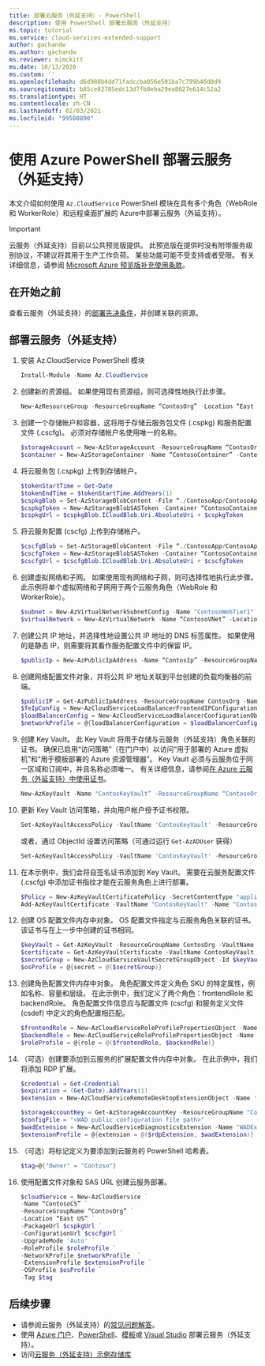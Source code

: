 ```yaml
---
title: 部署云服务（外延支持）- PowerShell
description: 使用 PowerShell 部署云服务（外延支持）
ms.topic: tutorial
ms.service: cloud-services-extended-support
author: gachandw
ms.author: gachandw
ms.reviewer: mimckitt
ms.date: 10/13/2020
ms.custom: ''
ms.openlocfilehash: d6d988b4dd71fadccba056e501ba7c799b46d0d9
ms.sourcegitcommit: b85ce02785edc13d7fb8eba29ea8027e614c52a2
ms.translationtype: HT
ms.contentlocale: zh-CN
ms.lasthandoff: 02/03/2021
ms.locfileid: "99508890"
---
```

# <a name="deploy-a-cloud-service-extended-support-using-azure-powershell"></a>使用 Azure PowerShell 部署云服务（外延支持）

本文介绍如何使用 `Az.CloudService` PowerShell 模块在具有多个角色（WebRole 和 WorkerRole）和远程桌面扩展的 Azure中部署云服务（外延支持）。 

> [!IMPORTANT]
> 云服务（外延支持）目前以公共预览版提供。
> 此预览版在提供时没有附带服务级别协议，不建议将其用于生产工作负荷。 某些功能可能不受支持或者受限。 有关详细信息，请参阅 [Microsoft Azure 预览版补充使用条款](https://azure.microsoft.com/support/legal/preview-supplemental-terms/)。

## <a name="before-you-begin"></a>在开始之前

查看云服务（外延支持）的[部署先决条件](deploy-prerequisite.md)，并创建关联的资源。 

## <a name="deploy-a-cloud-services-extended-support"></a>部署云服务（外延支持）
1. 安装 Az.CloudService PowerShell 模块  

    ```powershell
    Install-Module -Name Az.CloudService 
    ```

2. 创建新的资源组。 如果使用现有资源组，则可选择性地执行此步骤。   

    ```powershell
    New-AzResourceGroup -ResourceGroupName “ContosOrg” -Location “East US” 
    ```

3. 创建一个存储帐户和容器，这将用于存储云服务包文件 (.cspkg) 和服务配置文件 (.cscfg)。 必须对存储帐户名使用唯一的名称。 

    ```powershell
    $storageAccount = New-AzStorageAccount -ResourceGroupName “ContosOrg” -Name “contosostorageaccount” -Location “East US” -SkuName “Standard_RAGRS” -Kind “StorageV2” 
    $container = New-AzStorageContainer -Name “ContosoContainer” -Context $storageAccount.Context -Permission Blob 
    ```

4. 将云服务包 (.cspkg) 上传到存储帐户。

    ```powershell
    $tokenStartTime = Get-Date 
    $tokenEndTime = $tokenStartTime.AddYears(1) 
    $cspkgBlob = Set-AzStorageBlobContent -File “./ContosoApp/ContosoApp.cspkg” -Container “ContosoContainer” -Blob “ContosoApp.cspkg” -Context $storageAccount.Context 
    $cspkgToken = New-AzStorageBlobSASToken -Container “ContosoContainer” -Blob $cspkgBlob.Name -Permission rwd -StartTime $tokenStartTime -ExpiryTime $tokenEndTime -Context $storageAccount.Context 
    $cspkgUrl = $cspkgBlob.ICloudBlob.Uri.AbsoluteUri + $cspkgToken 
    ```
 

5.  将云服务配置 (cscfg) 上传到存储帐户。 

    ```powershell
    $cscfgBlob = Set-AzStorageBlobContent -File “./ContosoApp/ContosoApp.cscfg” -Container ContosoContainer -Blob “ContosoApp.cscfg” -Context $storageAccount.Context 
    $cscfgToken = New-AzStorageBlobSASToken -Container “ContosoContainer” -Blob $cscfgBlob.Name -Permission rwd -StartTime $tokenStartTime -ExpiryTime $tokenEndTime -Context $storageAccount.Context 
    $cscfgUrl = $cscfgBlob.ICloudBlob.Uri.AbsoluteUri + $cscfgToken 
    ```

6. 创建虚拟网络和子网。 如果使用现有网络和子网，则可选择性地执行此步骤。 此示例将单个虚拟网络和子网用于两个云服务角色（WebRole 和 WorkerRole）。 

    ```powershell
    $subnet = New-AzVirtualNetworkSubnetConfig -Name "ContosoWebTier1" -AddressPrefix "10.0.0.0/24" -WarningAction SilentlyContinue 
    $virtualNetwork = New-AzVirtualNetwork -Name “ContosoVNet” -Location “East US” -ResourceGroupName “ContosOrg” -AddressPrefix "10.0.0.0/24" -Subnet $subnet 
    ```
 
7. 创建公共 IP 地址，并选择性地设置公共 IP 地址的 DNS 标签属性。 如果使用的是静态 IP，则需要将其看作服务配置文件中的保留 IP。  

    ```powershell
    $publicIp = New-AzPublicIpAddress -Name “ContosIp” -ResourceGroupName “ContosOrg” -Location “East US” -AllocationMethod Dynamic -IpAddressVersion IPv4 -DomainNameLabel “contosoappdns” -Sku Basic 
    ```

8. 创建网络配置文件对象，并将公共 IP 地址关联到平台创建的负载均衡器的前端。  

    ```powershell
    $publicIP = Get-AzPublicIpAddress -ResourceGroupName ContosOrg -Name ContosIp  
    $feIpConfig = New-AzCloudServiceLoadBalancerFrontendIPConfigurationObject -Name 'ContosoFe' -PublicIPAddressId $publicIP.Id 
    $loadBalancerConfig = New-AzCloudServiceLoadBalancerConfigurationObject -Name 'ContosoLB' -FrontendIPConfiguration $feIpConfig 
    $networkProfile = @{loadBalancerConfiguration = $loadBalancerConfig} 
    ```
 
9. 创建 Key Vault。 此 Key Vault 将用于存储与云服务（外延支持）角色关联的证书。 确保已启用“访问策略”（在门户中）以访问“用于部署的 Azure 虚拟机”和“用于模板部署的 Azure 资源管理器”。 Key Vault 必须与云服务位于同一区域和订阅中，并且名称必须唯一。 有关详细信息，请参阅[在 Azure 云服务（外延支持）中使用证书](certificates-and-key-vault.md)。

    ```powershell
    New-AzKeyVault -Name "ContosKeyVault” -ResourceGroupName “ContosoOrg” -Location “East US” 
    ```

10. 更新 Key Vault 访问策略，并向用户帐户授予证书权限。 

    ```powershell
    Set-AzKeyVaultAccessPolicy -VaultName 'ContosKeyVault' -ResourceGroupName 'ContosoOrg' -UserPrincipalName 'user@domain.com' -PermissionsToCertificates create,get,list,delete 
    ```

    或者，通过 ObjectId 设置访问策略（可通过运行 `Get-AzADUser` 获得） 
    
    ```powershell
    Set-AzKeyVaultAccessPolicy -VaultName 'ContosKeyVault' -ResourceGroupName 'ContosOrg' -ObjectId 'xxxxxxxx-xxxx-xxxx-xxxx-xxxxxxxxxxxx' -PermissionsToCertificates create,get,list,delete 
    ```
 

11. 在本示例中，我们会将自签名证书添加到 Key Vault。 需要在云服务配置文件 (.cscfg) 中添加证书指纹才能在云服务角色上进行部署。 

    ```powershell
    $Policy = New-AzKeyVaultCertificatePolicy -SecretContentType "application/x-pkcs12" -SubjectName "CN=contoso.com" -IssuerName "Self" -ValidityInMonths 6 -ReuseKeyOnRenewal 
    Add-AzKeyVaultCertificate -VaultName "ContosKeyVault" -Name "ContosCert" -CertificatePolicy $Policy 
    ```
 
12. 创建 OS 配置文件内存中对象。 OS 配置文件指定与云服务角色关联的证书。 该证书与在上一步中创建的证书相同。 

    ```powershell
    $keyVault = Get-AzKeyVault -ResourceGroupName ContosOrg -VaultName ContosKeyVault 
    $certificate = Get-AzKeyVaultCertificate -VaultName ContosKeyVault -Name ContosCert 
    $secretGroup = New-AzCloudServiceVaultSecretGroupObject -Id $keyVault.ResourceId -CertificateUrl $certificate.SecretId 
    $osProfile = @{secret = @($secretGroup)} 
    ```

13. 创建角色配置文件内存中对象。 角色配置文件定义角色 SKU 的特定属性，例如名称、容量和层级。 在此示例中，我们定义了两个角色：frontendRole 和 backendRole。 角色配置文件信息应与配置文件 (cscfg) 和服务定义文件 (csdef) 中定义的角色配置相匹配。 

    ```powershell
    $frontendRole = New-AzCloudServiceRoleProfilePropertiesObject -Name 'ContosoFrontend' -SkuName 'Standard_D1_v2' -SkuTier 'Standard' -SkuCapacity 2 
    $backendRole = New-AzCloudServiceRoleProfilePropertiesObject -Name 'ContosoBackend' -SkuName 'Standard_D1_v2' -SkuTier 'Standard' -SkuCapacity 2 
    $roleProfile = @{role = @($frontendRole, $backendRole)} 
    ```

14. （可选）创建要添加到云服务的扩展配置文件内存中对象。 在此示例中，我们将添加 RDP 扩展。 

    ```powershell
    $credential = Get-Credential 
    $expiration = (Get-Date).AddYears(1) 
    $extension = New-AzCloudServiceRemoteDesktopExtensionObject -Name 'RDPExtension' -Credential $credential -Expiration $expiration -TypeHandlerVersion '1.2.1' 

    $storageAccountKey = Get-AzStorageAccountKey -ResourceGroupName "ContosOrg" -Name "contosostorageaccount"
    $configFile = "<WAD public configuration file path>"
    $wadExtension = New-AzCloudServiceDiagnosticsExtension -Name "WADExtension" -ResourceGroupName "ContosOrg" -CloudServiceName "ContosCS" -StorageAccountName "ContosSA" -StorageAccountKey $storageAccountKey[0].Value -DiagnosticsConfigurationPath $configFile -TypeHandlerVersion "1.5" -AutoUpgradeMinorVersion $true 
    $extensionProfile = @{extension = @($rdpExtension, $wadExtension)} 
    ```
15. （可选）将标记定义为要添加到云服务的 PowerShell 哈希表。 

    ```powershell
    $tag=@{"Owner" = "Contoso"} 
    ```

17. 使用配置文件对象和 SAS URL 创建云服务部署。

    ```powershell
    $cloudService = New-AzCloudService ` 
    -Name “ContosoCS” ` 
    -ResourceGroupName “ContosOrg” ` 
    -Location “East US” ` 
    -PackageUrl $cspkgUrl ` 
    -ConfigurationUrl $cscfgUrl ` 
    -UpgradeMode 'Auto' ` 
    -RoleProfile $roleProfile ` 
    -NetworkProfile $networkProfile  ` 
    -ExtensionProfile $extensionProfile ` 
    -OSProfile $osProfile `
    -Tag $tag 
    ```

## <a name="next-steps"></a>后续步骤 
- 请参阅云服务（外延支持）的[常见问题解答](faq.md)。
- 使用 [Azure 门户](deploy-portal.md)、[PowerShell](deploy-powershell.md)、[模板](deploy-template.md)或 [Visual Studio](deploy-visual-studio.md) 部署云服务（外延支持）。
- 访问[云服务（外延支持）示例存储库](https://github.com/Azure-Samples/cloud-services-extended-support)

